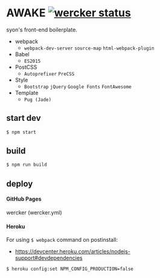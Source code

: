 AWAKE [![wercker status](https://app.wercker.com/status/219b82bc57e438e29fe947f92a275fcc/s/master "wercker status")](https://app.wercker.com/project/byKey/219b82bc57e438e29fe947f92a275fcc)
=====

syon's front-end boilerplate.

- webpack
  - `webpack-dev-server`
    `source-map`
    `html-webpack-plugin`
- Babel
  - `ES2015`
- PostCSS
  - `Autoprefixer`
    `PreCSS`
- Style
  - `Bootstrap`
    `jQuery`
    `Google Fonts`
    `FontAwesome`
- Template
  - `Pug (Jade)`


## start dev

```bash
$ npm start
```


## build

```bash
$ npm run build
```


## deploy

#### GitHub Pages
wercker (wercker.yml)

#### Heroku

For using `$ webpack` command on postinstall:

- https://devcenter.heroku.com/articles/nodejs-support#devdependencies

```bash
$ heroku config:set NPM_CONFIG_PRODUCTION=false
```
